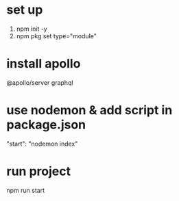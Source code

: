 # set up
1. npm init -y 
2. npm pkg set type="module"

# install apollo
@apollo/server
graphql

# use nodemon & add script in package.json
"start": "nodemon index"

# run project 
npm run start

